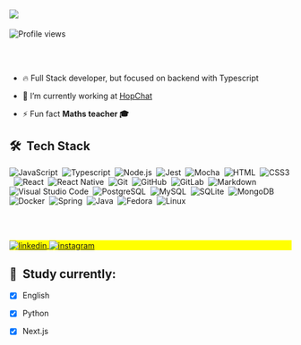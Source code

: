 <h1 align="left"><img src="https://fontmeme.com/permalink/220429/cf3a9ff9b7cde61efea7d7a20160ab21.png"> </h1>
<p align="left"> <img src="https://komarev.com/ghpvc/?username=clebsonsantos&color=yellow" alt="Profile views" /> </p>
<br><br>

- 🔥 Full Stack developer, but focused on backend with Typescript

- 🔭 I’m currently working at [HopChat](https://hopchat.com.br)

- ⚡ Fun fact **Maths teacher 🎓**


## 🛠 &nbsp;Tech Stack

![JavaScript](https://img.shields.io/badge/javascript-%23323330.svg?style=for-the-badge&logo=javascript&logoColor=%23F7DF1E)&nbsp;
![Typescript](https://img.shields.io/badge/-Typescript-05122A?style=for-the-badge&logo=typescript)&nbsp;
![Node.js](https://img.shields.io/badge/-Node.js-05122A?style=for-the-badge&logo=node.js)&nbsp;
![Jest](https://img.shields.io/badge/-jest-%23C21325?style=for-the-badge&logo=jest&logoColor=white)&nbsp;
![Mocha](https://img.shields.io/badge/-mocha-%238D6748?style=for-the-badge&logo=mocha&logoColor=white)&nbsp;
![HTML](https://img.shields.io/badge/-HTML-05122A?style=for-the-badge&logo=HTML5)&nbsp;
![CSS3](https://img.shields.io/badge/css3-%231572B6.svg?style=for-the-badge&logo=css3&logoColor=white)&nbsp;
![React](https://img.shields.io/badge/react-%2320232a.svg?style=for-the-badge&logo=react&logoColor=%2361DAFB)&nbsp;
![React Native](https://img.shields.io/badge/react_native-%2320232a.svg?style=for-the-badge&logo=react&logoColor=%2361DAFB)&nbsp;
![Git](https://img.shields.io/badge/git-%23F05033.svg?style=for-the-badge&logo=git&logoColor=white)&nbsp;
![GitHub](https://img.shields.io/badge/github-%23121011.svg?style=for-the-badge&logo=github&logoColor=white)&nbsp;
![GitLab](https://img.shields.io/badge/gitlab-%23181717.svg?style=for-the-badge&logo=gitlab&logoColor=white)&nbsp;
![Markdown](https://img.shields.io/badge/-Markdown-05122A?style=for-the-badge&logo=markdown)&nbsp;
![Visual Studio Code](https://img.shields.io/badge/-Visual%20Studio%20Code-05122A?style=for-the-badge&logo=visual-studio-code&logoColor=007ACC)&nbsp;
![PostgreSQL](https://img.shields.io/badge/-PostgreSQL-05122A?style=for-the-badge&logo=postgresql)&nbsp;
![MySQL](https://img.shields.io/badge/-MySQL-05122A?style=for-the-badge&logo=mysql)&nbsp;
![SQLite](https://img.shields.io/badge/-SQLite-05122A?style=for-the-badge&logo=sqlite)&nbsp;
![MongoDB](https://img.shields.io/badge/-MongoDB-05122A?style=for-the-badge&logo=mongodb)&nbsp;
![Docker](https://img.shields.io/badge/-Docker-05122A?style=for-the-badge&logo=docker)&nbsp;
![Spring](https://img.shields.io/badge/spring-%236DB33F.svg?style=for-the-badge&logo=spring&logoColor=white)&nbsp;
![Java](https://img.shields.io/badge/java-%23ED8B00.svg?style=for-the-badge&logo=java&logoColor=white)&nbsp;
![Fedora](https://img.shields.io/badge/Fedora-294172?style=for-the-badge&logo=fedora&logoColor=white)&nbsp;
![Linux](https://img.shields.io/badge/Linux-FCC624?style=for-the-badge&logo=linux&logoColor=black)

<br><br>

<p align="left" style="background:yellow">
<a href="https://www.linkedin.com/in/clebson-santos-1270aa18b/" target="_blank">
  <img align="center" src="https://img.shields.io/badge/-clebsonsantos-05122A?style=flat&logo=linkedin" alt="linkedin"/>
</a>
<a href="https://instagram.com/clebsonsnts_" target="_blank">
 <img align="center" src="https://img.shields.io/badge/-clebsonsnts_-05122A?style=flat&logo=instagram" alt="instagram"/>
</a>
</p>

## 💾 &nbsp;Study currently:

-  [x] English
-  [x] Python
-  [x] Next.js

